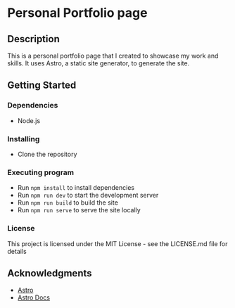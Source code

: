 # Personal Portfolio page

## Description

This is a personal portfolio page that I created to showcase my work and skills. It uses Astro, a static site generator, to generate the site.

## Getting Started

### Dependencies

* Node.js

### Installing

* Clone the repository

### Executing program

* Run `npm install` to install dependencies
* Run `npm run dev` to start the development server
* Run `npm run build` to build the site
* Run `npm run serve` to serve the site locally

### License

This project is licensed under the MIT License - see the LICENSE.md file for details

## Acknowledgments

* [Astro](https://astro.build/)
* [Astro Docs](https://docs.astro.build/)

